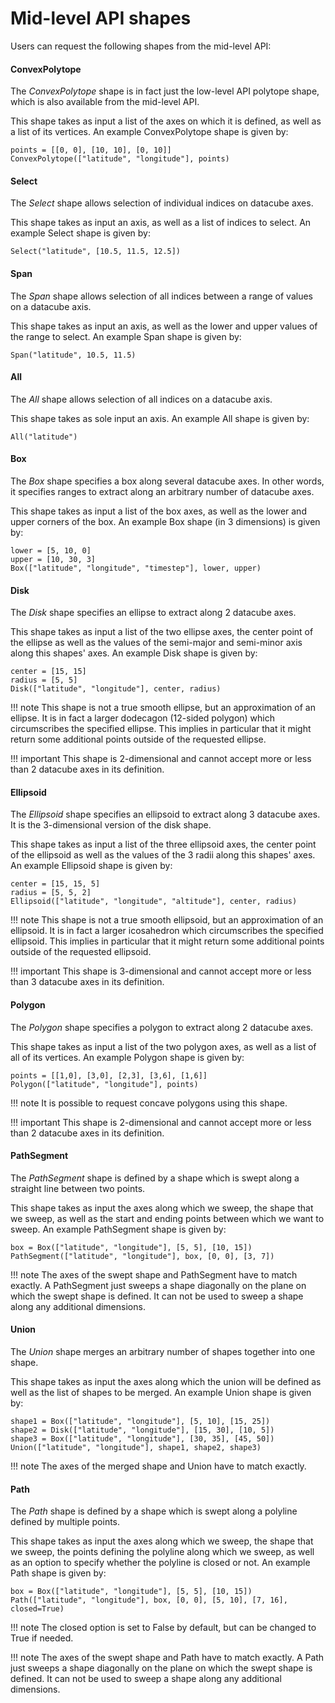 # Mid-level API shapes

Users can request the following shapes from the mid-level API:

#### ConvexPolytope

The *ConvexPolytope* shape is in fact just the low-level API polytope shape, which is also available from the mid-level API. 

This shape takes as input a list of the axes on which it is defined, as well as a list of its vertices. An example ConvexPolytope shape is given by:

    points = [[0, 0], [10, 10], [0, 10]]
    ConvexPolytope(["latitude", "longitude"], points)

<!-- !!! important 
    This shape can be defined on arbitrarily many dimensions. -->

#### Select

The *Select* shape allows selection of individual indices on datacube axes.

This shape takes as input an axis, as well as a list of indices to select. An example Select shape is given by:

    Select("latitude", [10.5, 11.5, 12.5])

<!-- !!! important
    This shape is 1-dimensional and cannot accept more or less than 1 datacube axis in its definition. -->

#### Span 

The *Span* shape allows selection of all indices between a range of values on a datacube axis. 

This shape takes as input an axis, as well as the lower and upper values of the range to select. An example Span shape is given by:

    Span("latitude", 10.5, 11.5)

<!-- !!! important
    This shape is 1-dimensional and cannot accept more or less than 1 datacube axis in its definition. -->

#### All

The *All* shape allows selection of all indices on a datacube axis. 

This shape takes as sole input an axis. An example All shape is given by:

    All("latitude")

<!-- !!! important
    This shape is 1-dimensional and cannot accept more or less than 1 datacube axis in its definition. -->

#### Box

The *Box* shape specifies a box along several datacube axes. In other words, it specifies ranges to extract along an arbitrary number of datacube axes. 

This shape takes as input a list of the box axes, as well as the lower and upper corners of the box. An example Box shape (in 3 dimensions) is given by:

    lower = [5, 10, 0]
    upper = [10, 30, 3]
    Box(["latitude", "longitude", "timestep"], lower, upper)

<!-- !!! important 
    This shape can be defined on arbitrarily many dimensions. -->

#### Disk

The *Disk* shape specifies an ellipse to extract along 2 datacube axes.

This shape takes as input a list of the two ellipse axes, the center point of the ellipse as well as the values of the semi-major and semi-minor axis along this shapes' axes. An example Disk shape is given by:

    center = [15, 15]
    radius = [5, 5]
    Disk(["latitude", "longitude"], center, radius)

!!! note
    This shape is not a true smooth ellipse, but an approximation of an ellipse.
    It is in fact a larger dodecagon (12-sided polygon) which circumscribes the specified ellipse. 
    This implies in particular that it might return some additional points outside of the requested ellipse.

!!! important
    This shape is 2-dimensional and cannot accept more or less than 2 datacube axes in its definition.

#### Ellipsoid

The *Ellipsoid* shape specifies an ellipsoid to extract along 3 datacube axes. It is the 3-dimensional version of the disk shape.

This shape takes as input a list of the three ellipsoid axes, the center point of the ellipsoid as well as the values of the 3 radii along this shapes' axes. An example Ellipsoid shape is given by:

    center = [15, 15, 5]
    radius = [5, 5, 2]
    Ellipsoid(["latitude", "longitude", "altitude"], center, radius)

!!! note 
    This shape is not a true smooth ellipsoid, but an approximation of an ellipsoid. 
    It is in fact a larger icosahedron which circumscribes the specified ellipsoid. 
    This implies in particular that it might return some additional points outside of the requested ellipsoid.

!!! important
    This shape is 3-dimensional and cannot accept more or less than 3 datacube axes in its definition.

#### Polygon

The *Polygon* shape specifies a polygon to extract along 2 datacube axes. 

This shape takes as input a list of the two polygon axes, as well as a list of all of its vertices. An example Polygon shape is given by:

    points = [[1,0], [3,0], [2,3], [3,6], [1,6]]
    Polygon(["latitude", "longitude"], points)

!!! note
    It is possible to request concave polygons using this shape.

!!! important
    This shape is 2-dimensional and cannot accept more or less than 2 datacube axes in its definition.

#### PathSegment

The *PathSegment* shape is defined by a shape which is swept along a straight line between two points.

This shape takes as input the axes along which we sweep, the shape that we sweep, as well as the start and ending points between which we want to sweep.
An example PathSegment shape is given by:

    box = Box(["latitude", "longitude"], [5, 5], [10, 15])
    PathSegment(["latitude", "longitude"], box, [0, 0], [3, 7])

!!! note
    The axes of the swept shape and PathSegment have to match exactly. A PathSegment just sweeps a shape diagonally on the plane on which the swept shape is defined. 
    It can not be used to sweep a shape along any additional dimensions.

<!-- !!! important 
    This shape can be defined on arbitrarily many dimensions. -->

#### Union

The *Union* shape merges an arbitrary number of shapes together into one shape. 

This shape takes as input the axes along which the union will be defined as well as the list of shapes to be merged. An example Union shape is given by:

    shape1 = Box(["latitude", "longitude"], [5, 10], [15, 25])
    shape2 = Disk(["latitude", "longitude"], [15, 30], [10, 5])
    shape3 = Box(["latitude", "longitude"], [30, 35], [45, 50])
    Union(["latitude", "longitude"], shape1, shape2, shape3)

!!! note
    The axes of the merged shape and Union have to match exactly. 

<!-- !!! important 
    This shape can be defined on arbitrarily many dimensions. -->

#### Path

The *Path* shape is defined by a shape which is swept along a polyline defined by multiple points.

This shape takes as input the axes along which we sweep, the shape that we sweep, the points defining the polyline along which we sweep, as well as an option to specify whether the polyline is closed or not. 
An example Path shape is given by:

    box = Box(["latitude", "longitude"], [5, 5], [10, 15])
    Path(["latitude", "longitude"], box, [0, 0], [5, 10], [7, 16], closed=True)

!!! note 
    The closed option is set to False by default, but can be changed to True if needed.

!!! note
    The axes of the swept shape and Path have to match exactly. A Path just sweeps a shape diagonally on the plane on which the swept shape is defined. 
    It can not be used to sweep a shape along any additional dimensions.

<!-- !!! important 
    This shape can be defined on arbitrarily many dimensions. -->



